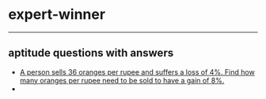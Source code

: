 # expert-winner
--------------------------------------------------
## aptitude questions with answers

- [A person sells 36 oranges per rupee and suffers a loss of 4%. Find how many oranges per rupee need to be sold to have a gain of 8%.](https://qr.ae/pGlAFb)
- 
